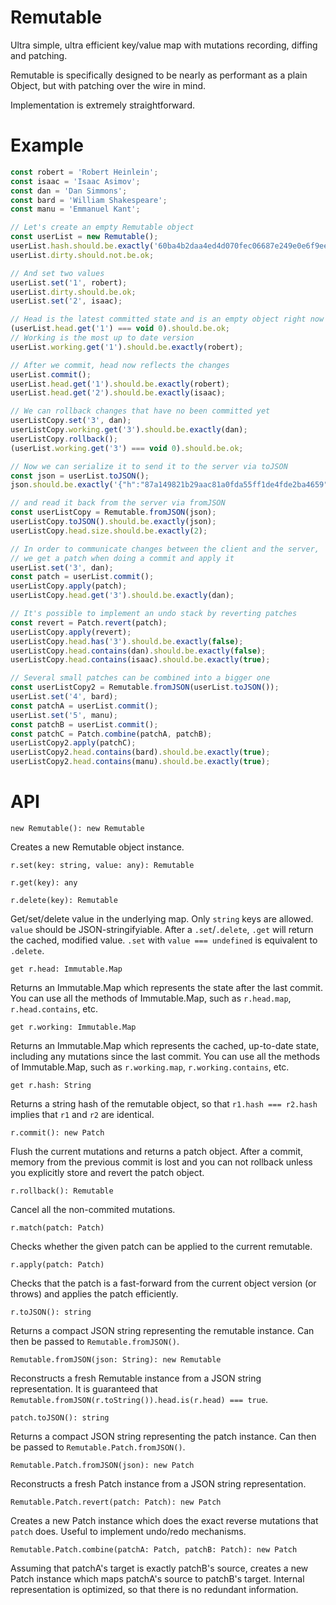 Remutable
=========

Ultra simple, ultra efficient key/value map with mutations recording, diffing and patching.

Remutable is specifically designed to be nearly as performant as a plain Object, but with patching over the wire in mind.

Implementation is extremely straightforward.

Example
=======
```js
const robert = 'Robert Heinlein';
const isaac = 'Isaac Asimov';
const dan = 'Dan Simmons';
const bard = 'William Shakespeare';
const manu = 'Emmanuel Kant';

// Let's create an empty Remutable object
const userList = new Remutable();
userList.hash.should.be.exactly('60ba4b2daa4ed4d070fec06687e249e0e6f9ee45');
userList.dirty.should.not.be.ok;

// And set two values
userList.set('1', robert);
userList.dirty.should.be.ok;
userList.set('2', isaac);

// Head is the latest committed state and is an empty object right now
(userList.head.get('1') === void 0).should.be.ok;
// Working is the most up to date version
userList.working.get('1').should.be.exactly(robert);

// After we commit, head now reflects the changes
userList.commit();
userList.head.get('1').should.be.exactly(robert);
userList.head.get('2').should.be.exactly(isaac);

// We can rollback changes that have no been committed yet
userListCopy.set('3', dan);
userListCopy.working.get('3').should.be.exactly(dan);
userListCopy.rollback();
(userList.working.get('3') === void 0).should.be.ok;

// Now we can serialize it to send it to the server via toJSON
const json = userList.toJSON();
json.should.be.exactly('{"h":"87a149821b29aac81a0fda55ff1de4fde2ba4659","v":1,"d":{"1":"Robert Heinlein","2":"Isaac Asimov"}}');

// and read it back from the server via fromJSON
const userListCopy = Remutable.fromJSON(json);
userListCopy.toJSON().should.be.exactly(json);
userListCopy.head.size.should.be.exactly(2);

// In order to communicate changes between the client and the server,
// we get a patch when doing a commit and apply it
userList.set('3', dan);
const patch = userList.commit();
userListCopy.apply(patch);
userListCopy.head.get('3').should.be.exactly(dan);

// It's possible to implement an undo stack by reverting patches
const revert = Patch.revert(patch);
userListCopy.apply(revert);
userListCopy.head.has('3').should.be.exactly(false);
userListCopy.head.contains(dan).should.be.exactly(false);
userListCopy.head.contains(isaac).should.be.exactly(true);

// Several small patches can be combined into a bigger one
const userListCopy2 = Remutable.fromJSON(userList.toJSON());
userList.set('4', bard);
const patchA = userList.commit();
userList.set('5', manu);
const patchB = userList.commit();
const patchC = Patch.combine(patchA, patchB);
userListCopy2.apply(patchC);
userListCopy2.head.contains(bard).should.be.exactly(true);
userListCopy2.head.contains(manu).should.be.exactly(true);

```


API
===

`new Remutable(): new Remutable`

Creates a new Remutable object instance.

`r.set(key: string, value: any): Remutable`

`r.get(key): any`

`r.delete(key): Remutable`

Get/set/delete value in the underlying map. Only `string` keys are allowed. `value` should be JSON-stringifyiable.
After a `.set`/`.delete`, `.get` will return the cached, modified value.
`.set` with `value === undefined` is equivalent to `.delete`.

`get r.head: Immutable.Map`

Returns an Immutable.Map which represents the state after the last commit.
You can use all the methods of Immutable.Map, such as `r.head.map`, `r.head.contains`, etc.

`get r.working: Immutable.Map`

Returns an Immutable.Map which represents the cached, up-to-date state, including any mutations since the last commit.
You can use all the methods of Immutable.Map, such as `r.working.map`, `r.working.contains`, etc.

`get r.hash: String`

Returns a string hash of the remutable object, so that `r1.hash === r2.hash` implies that `r1` and `r2` are identical.

`r.commit(): new Patch`

Flush the current mutations and returns a patch object.
After a commit, memory from the previous commit is lost and you can not rollback unless you explicitly store and revert the patch object.

`r.rollback(): Remutable`

Cancel all the non-commited mutations.

`r.match(patch: Patch)`

Checks whether the given patch can be applied to the current remutable.

`r.apply(patch: Patch)`

Checks that the patch is a fast-forward from the current object version (or throws) and applies the patch efficiently.

`r.toJSON(): string`

Returns a compact JSON string representing the remutable instance. Can then be passed to `Remutable.fromJSON()`.

`Remutable.fromJSON(json: String): new Remutable`

Reconstructs a fresh Remutable instance from a JSON string representation.
It is guaranteed that `Remutable.fromJSON(r.toString()).head.is(r.head) === true`.

`patch.toJSON(): string`

Returns a compact JSON string representing the patch instance. Can then be passed to `Remutable.Patch.fromJSON()`.

`Remutable.Patch.fromJSON(json): new Patch`

Reconstructs a fresh Patch instance from a JSON string representation.

`Remutable.Patch.revert(patch: Patch): new Patch`

Creates a new Patch instance which does the exact reverse mutations that `patch` does.
Useful to implement undo/redo mechanisms.

`Remutable.Patch.combine(patchA: Patch, patchB: Patch): new Patch`

Assuming that patchA's target is exactly patchB's source, creates a new Patch instance which maps patchA's source to patchB's target.
Internal representation is optimized, so that there is no redundant information.
